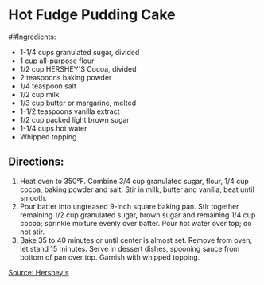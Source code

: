 # Hot Fudge Pudding Cake
##Ingredients:
- 1-1/4 cups granulated sugar, divided
- 1 cup all-purpose flour
- 1/2 cup HERSHEY'S Cocoa, divided
- 2 teaspoons baking powder
- 1/4 teaspoon salt
- 1/2 cup milk
- 1/3 cup butter or margarine, melted
- 1-1/2 teaspoons vanilla extract
- 1/2 cup packed light brown sugar
- 1-1/4 cups hot water
- Whipped topping

## Directions:
1. Heat oven to 350°F. Combine 3/4 cup granulated sugar, flour, 1/4 cup cocoa, baking powder and salt. Stir in milk, butter and vanilla; beat until smooth.
2. Pour batter into ungreased 9-inch square baking pan. Stir together remaining 1/2 cup granulated sugar, brown sugar and remaining 1/4 cup cocoa; sprinkle mixture evenly over batter. Pour hot water over top; do not stir.
3. Bake 35 to 40 minutes or until center is almost set. Remove from oven; let stand 15 minutes. Serve in dessert dishes, spooning sauce from bottom of pan over top. Garnish with whipped topping.

[Source: Hershey's](http://www.hersheys.com/recipes/recipes/detail.asp?id=4761&page=1&per=4&keyword=pudding%20cake)

